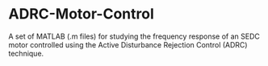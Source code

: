 # ADRC-Motor-Control
A set of MATLAB (.m files) for studying the frequency response of an SEDC motor controlled using the Active Disturbance Rejection Control (ADRC) technique.
